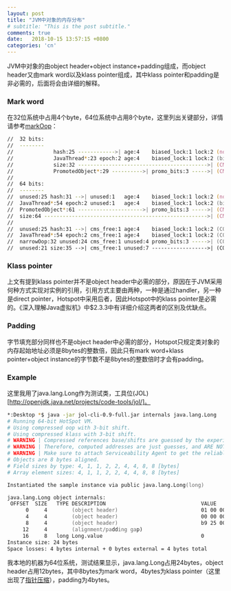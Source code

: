```yaml
---
layout: post
title: "JVM中对象的内存分布"
# subtitle: "This is the post subtitle."
comments: true
date:   2018-10-15 13:57:15 +0800
categories: 'cn'
---
```


JVM中对象的由object header+object instance+padding组成，而object header又由mark word以及klass pointer组成，其中klass pointer和padding是非必需的，后面将会由详细的解释。

### Mark word
在32位系统中占用4个byte，64位系统中占用8个byte，这里列出关键部分，详情请参考[markOop](http://hg.openjdk.java.net/jdk8/jdk8/hotspot/file/87ee5ee27509/src/share/vm/oops/markOop.hpp)：
```zsh
//  32 bits:
//  --------
//             hash:25 ------------>| age:4    biased_lock:1 lock:2 (normal object)
//             JavaThread*:23 epoch:2 age:4    biased_lock:1 lock:2 (biased object)
//             size:32 ------------------------------------------>| (CMS free block)
//             PromotedObject*:29 ---------->| promo_bits:3 ----->| (CMS promoted object)
//
//  64 bits:
//  --------
//  unused:25 hash:31 -->| unused:1   age:4    biased_lock:1 lock:2 (normal object)
//  JavaThread*:54 epoch:2 unused:1   age:4    biased_lock:1 lock:2 (biased object)
//  PromotedObject*:61 --------------------->| promo_bits:3 ----->| (CMS promoted object)
//  size:64 ----------------------------------------------------->| (CMS free block)
//
//  unused:25 hash:31 -->| cms_free:1 age:4    biased_lock:1 lock:2 (COOPs && normal object)
//  JavaThread*:54 epoch:2 cms_free:1 age:4    biased_lock:1 lock:2 (COOPs && biased object)
//  narrowOop:32 unused:24 cms_free:1 unused:4 promo_bits:3 ----->| (COOPs && CMS promoted object)
//  unused:21 size:35 -->| cms_free:1 unused:7 ------------------>| (COOPs && CMS free block)
```

### Klass pointer
上文有提到klass pointer并不是object header中必需的部分，原因在于JVM采用何种方式实现对实例的引用，引用方式主要由两种，一种是通过handler，另一种是direct pointer，Hotspot中采用后者，因此Hotspot中的klass pointer是必需的。《深入理解Java虚拟机》中$2.3.3中有详细介绍这两者的区别及优缺点。

### Padding
字节填充部分同样也不是object header中必需的部分，Hotspot只规定类对象的内存起始地址必须是8bytes的整数倍，因此只有mark word+klass pointer+object instance的字节数不是8bytes的整数倍时才会有padding。

### Example
这里我用了java.lang.Long作为测试类，工具位(JOL)[http://openjdk.java.net/projects/code-tools/jol/]。
```zsh
*:Desktop *$ java -jar jol-cli-0.9-full.jar internals java.lang.Long
# Running 64-bit HotSpot VM.
# Using compressed oop with 3-bit shift.
# Using compressed klass with 3-bit shift.
# WARNING | Compressed references base/shifts are guessed by the experiment!
# WARNING | Therefore, computed addresses are just guesses, and ARE NOT RELIABLE.
# WARNING | Make sure to attach Serviceability Agent to get the reliable addresses.
# Objects are 8 bytes aligned.
# Field sizes by type: 4, 1, 1, 2, 2, 4, 4, 8, 8 [bytes]
# Array element sizes: 4, 1, 1, 2, 2, 4, 4, 8, 8 [bytes]

Instantiated the sample instance via public java.lang.Long(long)

java.lang.Long object internals:
 OFFSET  SIZE   TYPE DESCRIPTION                               VALUE
      0     4        (object header)                           01 00 00 00 (00000001 00000000 00000000 00000000) (1)
      4     4        (object header)                           00 00 00 00 (00000000 00000000 00000000 00000000) (0)
      8     4        (object header)                           b9 25 00 f8 (10111001 00100101 00000000 11111000) (-134208071)
     12     4        (alignment/padding gap)                  
     16     8   long Long.value                                0
Instance size: 24 bytes
Space losses: 4 bytes internal + 0 bytes external = 4 bytes total
```
我本地的机器为64位系统，测试结果显示，java.lang.Long占用24bytes，object header占用12bytes，其中8bytes为mark word，4bytes为klass pointer（这里出现了[指针压缩](https://wiki.openjdk.java.net/display/HotSpot/CompressedOops)），padding为4bytes。
